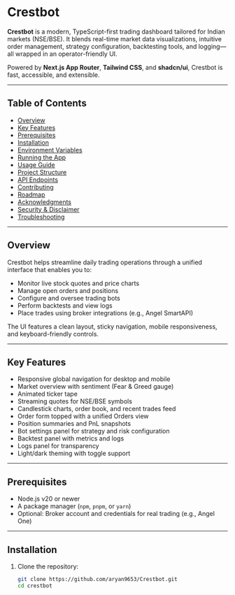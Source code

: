 # Crestbot

**Crestbot** is a modern, TypeScript-first trading dashboard tailored for Indian markets (NSE/BSE). It blends real-time market data visualizations, intuitive order management, strategy configuration, backtesting tools, and logging—all wrapped in an operator-friendly UI.

Powered by **Next.js App Router**, **Tailwind CSS**, and **shadcn/ui**, Crestbot is fast, accessible, and extensible.

---

## Table of Contents

- [Overview](#overview)  
- [Key Features](#key-features)  
- [Prerequisites](#prerequisites)  
- [Installation](#installation)  
- [Environment Variables](#environment-variables)  
- [Running the App](#running-the-app)  
- [Usage Guide](#usage-guide)  
- [Project Structure](#project-structure)  
- [API Endpoints](#api-endpoints)  
- [Contributing](#contributing)  
- [Roadmap](#roadmap)  
- [Acknowledgments](#acknowledgments)  
- [Security & Disclaimer](#security--disclaimer)  
- [Troubleshooting](#troubleshooting)  

---

## Overview

Crestbot helps streamline daily trading operations through a unified interface that enables you to:

- Monitor live stock quotes and price charts  
- Manage open orders and positions  
- Configure and oversee trading bots  
- Perform backtests and view logs  
- Place trades using broker integrations (e.g., Angel SmartAPI)  

The UI features a clean layout, sticky navigation, mobile responsiveness, and keyboard-friendly controls.

---

## Key Features

- Responsive global navigation for desktop and mobile  
- Market overview with sentiment (Fear & Greed gauge)  
- Animated ticker tape  
- Streaming quotes for NSE/BSE symbols  
- Candlestick charts, order book, and recent trades feed  
- Order form topped with a unified Orders view  
- Position summaries and PnL snapshots  
- Bot settings panel for strategy and risk configuration  
- Backtest panel with metrics and logs  
- Logs panel for transparency  
- Light/dark theming with toggle support  

---

## Prerequisites

- Node.js v20 or newer  
- A package manager (`npm`, `pnpm`, or `yarn`)  
- Optional: Broker account and credentials for real trading (e.g., Angel One)

---

## Installation

1. Clone the repository:
   ```bash
   git clone https://github.com/aryan9653/Crestbot.git
   cd crestbot

